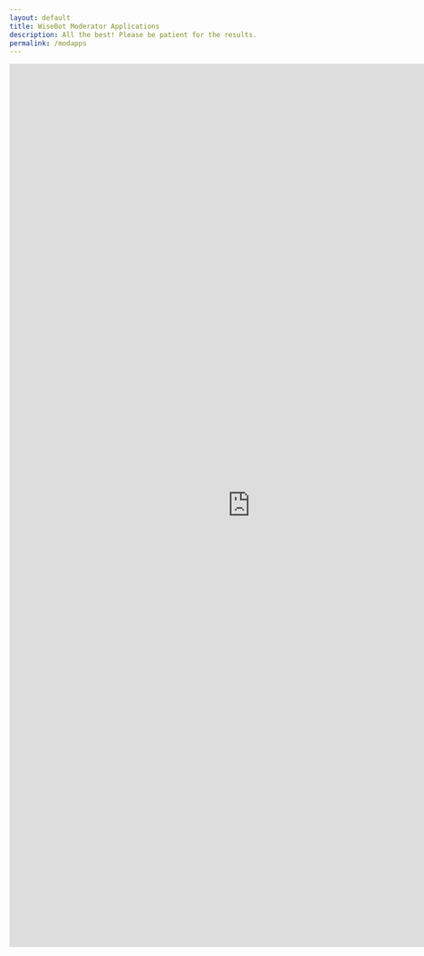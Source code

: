 ```yaml
---
layout: default
title: WiseBot Moderator Applications
description: All the best! Please be patient for the results.
permalink: /modapps
---
```


<iframe src="https://docs.google.com/forms/d/e/1FAIpQLSeOGE9ob61w3mb21tluxwbXL3OQeUY4onAExGGh5hPjqFMa3A/viewform?embedded=true" width="850" height="1558" frameborder="0" marginheight="0" marginwidth="0">Loading the application…</iframe>

